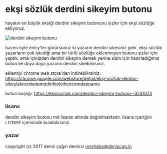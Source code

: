 # ekşi sözlük derdini sikeyim butonu

hayatın en büyük eksiği derdini sikeyim butonunu sizler için ekşi sözlüğe ekliyoruz.

![derdini sikeyim butonu](http://i.imgur.com/RJIHOQJ.png)

bazen öyle entry'ler görürsünüz ki yazarın derdini sikesiniz gelir. ekşi sözlük yazarların çok istediği ama bir türlü sözlüğe eklenmeyen butonu sizler için yaptık. artık içinizden derdini sikeyim demek yerine sizin için hazırladığımız buton ile doya doya yazarın derdini sikebilirsiniz.

eklentiyi chrome web store'dan indirebilirsiniz: https://chrome.google.com/webstore/detail/ekşi-sözlük-derdini-sikey/akncmianpmgdmhjojoihcocmndappamo

buton başlığı: https://eksisozluk.com/derdini-sikeyim-butonu--3241073


### lisans

derdini sikeyim butonu mit lisansı altında dağıtılmaktadır. lisans içeriğini `LICENSE` içerisinde bulabilirsiniz.


### yazar

copyright (c) 2017 deniz çağın demirci <merhaba@denizcag.in>
